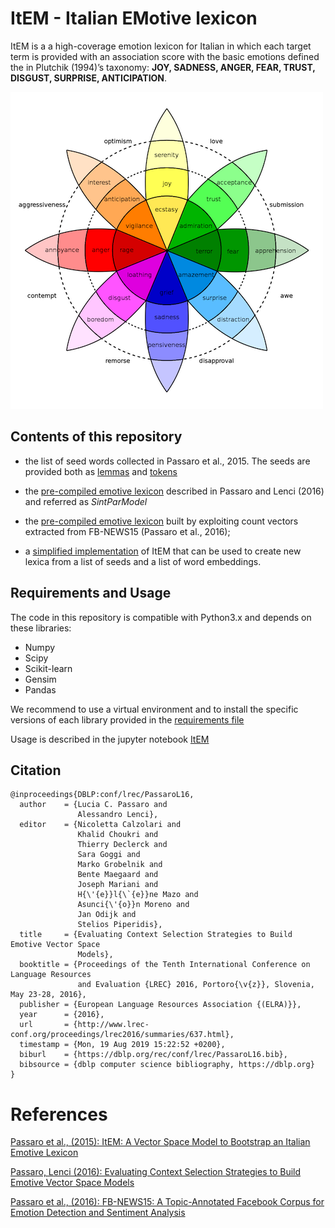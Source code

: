 
# ItEM - Italian EMotive lexicon

ItEM is a a high-coverage emotion lexicon for Italian in which each target term is provided with an association score with the basic emotions defined the in Plutchik (1994)’s taxonomy: **JOY, SADNESS, ANGER, FEAR, TRUST, DISGUST, SURPRISE, ANTICIPATION**.

![alt text](images/1181px-Plutchik-wheel.png "Plutchik's wheel of emotions")

## Contents of this repository
 
 - the list of seed words collected in Passaro et al., 2015. The seeds are provided both as [lemmas](seeds/ItEM.elicitated.lemmas.txt) and [tokens](seeds/ItEM.elicitated.tokens.txt)
 
 - the [pre-compiled emotive lexicon](pre-compiled-lexica/ItEM.SintParModel.cos) described in Passaro and Lenci (2016) and referred as _SintParModel_ 
 
 
 - the [pre-compiled emotive lexicon](pre-compiled-lexica/ItEM.FBNEWS15.cos) built by exploiting count vectors extracted from FB-NEWS15 (Passaro et al., 2016); 
 
 - a [simplified implementation](ItEM.ipynb) of ItEM that can be used to create new lexica from a list of seeds and a list of word embeddings.

## Requirements and Usage

The code in this repository is compatible with Python3.x and depends on these libraries:

- Numpy
- Scipy
- Scikit-learn
- Gensim
- Pandas

We recommend to use a virtual environment and to install the specific versions of  each library provided in the [requirements file](requirements.txt)

Usage is described in the jupyter notebook [ItEM](ItEM.ipynb)


## Citation 


```
@inproceedings{DBLP:conf/lrec/PassaroL16,
  author    = {Lucia C. Passaro and
               Alessandro Lenci},
  editor    = {Nicoletta Calzolari and
               Khalid Choukri and
               Thierry Declerck and
               Sara Goggi and
               Marko Grobelnik and
               Bente Maegaard and
               Joseph Mariani and
               H{\'{e}}l{\`{e}}ne Mazo and
               Asunci{\'{o}}n Moreno and
               Jan Odijk and
               Stelios Piperidis},
  title     = {Evaluating Context Selection Strategies to Build Emotive Vector Space
               Models},
  booktitle = {Proceedings of the Tenth International Conference on Language Resources
               and Evaluation {LREC} 2016, Portoro{\v{z}}, Slovenia, May 23-28, 2016},
  publisher = {European Language Resources Association {(ELRA)}},
  year      = {2016},
  url       = {http://www.lrec-conf.org/proceedings/lrec2016/summaries/637.html},
  timestamp = {Mon, 19 Aug 2019 15:22:52 +0200},
  biburl    = {https://dblp.org/rec/conf/lrec/PassaroL16.bib},
  bibsource = {dblp computer science bibliography, https://dblp.org}
}
```


# References

[Passaro et al., (2015): ItEM: A Vector Space Model to Bootstrap an Italian Emotive Lexicon](https://arpi.unipi.it/retrieve/handle/11568/766226/80602/clic-2015-2.pdf)
  
[Passaro, Lenci (2016): Evaluating Context Selection Strategies to Build Emotive Vector Space Models](http://colinglab.humnet.unipi.it/wp-content/uploads/2012/12/Passaro_Lenci_LREC2016.pdf)

[Passaro et al., (2016): FB-NEWS15: A Topic-Annotated Facebook Corpus for Emotion Detection and Sentiment Analysis](http://colinglab.humnet.unipi.it/wp-content/uploads/2012/12/passaro_etal_CLIC2016.pdf)